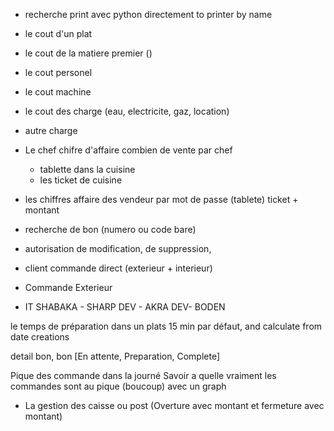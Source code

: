 - recherche print avec python directement to printer by name

- le cout d'un plat

- le cout de la matiere premier ()
- le cout personel
- le cout machine
- le cout des charge (eau, electricite, gaz, location)
- autre charge

- Le chef chifre d'affaire combien de vente par chef

  - tablette dans la cuisine
  - les ticket de cuisine

- les chiffres affaire des vendeur par mot de passe (tablete) ticket + montant

- recherche de bon (numero ou code bare)

- autorisation de modification, de suppression,

- client commande direct (exterieur + interieur)

- Commande Exterieur

- IT SHABAKA - SHARP DEV - AKRA DEV- BODEN

le temps de préparation dans un plats 15 min par défaut, and calculate from date creations

detail bon, bon [En attente, Preparation, Complete]

Pique des commande dans la journé Savoir a quelle vraiment les commandes sont au pique
(boucoup) avec un graph

- La gestion des caisse ou post (Overture avec montant et fermeture avec montant)
